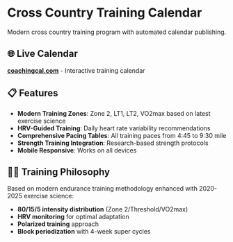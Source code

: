 # Cross Country Training Calendar

Modern cross country training program with automated calendar publishing.

## 🌐 Live Calendar
**[coachingcal.com](https://coachingcal.com)** - Interactive training calendar

## 📋 Features
- **Modern Training Zones**: Zone 2, LT1, LT2, VO2max based on latest exercise science
- **HRV-Guided Training**: Daily heart rate variability recommendations
- **Comprehensive Pacing Tables**: All training paces from 4:45 to 9:30 mile
- **Strength Training Integration**: Research-based strength protocols
- **Mobile Responsive**: Works on all devices

## 🏃‍♂️ Training Philosophy
Based on modern endurance training methodology enhanced with 2020-2025 exercise science:
- **80/15/5 intensity distribution** (Zone 2/Threshold/VO2max)
- **HRV monitoring** for optimal adaptation
- **Polarized training** approach
- **Block periodization** with 4-week super cycles

